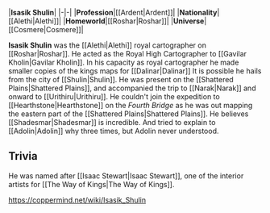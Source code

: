 |**Isasik Shulin**|
|-|-|
|**Profession**|[[Ardent\|Ardent]]|
|**Nationality**|[[Alethi\|Alethi]]|
|**Homeworld**|[[Roshar\|Roshar]]|
|**Universe**|[[Cosmere\|Cosmere]]|

**Isasik Shulin** was the [[Alethi\|Alethi]] royal cartographer on [[Roshar\|Roshar]].
He acted as the Royal High Cartographer to [[Gavilar Kholin\|Gavilar Kholin]]. In his capacity as royal cartographer he made smaller copies of the kings maps for [[Dalinar\|Dalinar]]
It is possible he hails from the city of [[Shulin\|Shulin]].
He was present on the [[Shattered Plains\|Shattered Plains]], and accompanied the trip to [[Narak\|Narak]] and onward to [[Urithiru\|Urithiru]].
He couldn't join the expedition to [[Hearthstone\|Hearthstone]] on the *Fourth Bridge* as he was out mapping the eastern part of the [[Shattered Plains\|Shattered Plains]].
He believes [[Shadesmar\|Shadesmar]] is incredible. And tried to explain to [[Adolin\|Adolin]] why three times, but Adolin never understood.

## Trivia
He was named after [[Isaac Stewart\|Isaac Stewart]], one of the interior artists for [[The Way of Kings\|The Way of Kings]].


https://coppermind.net/wiki/Isasik_Shulin